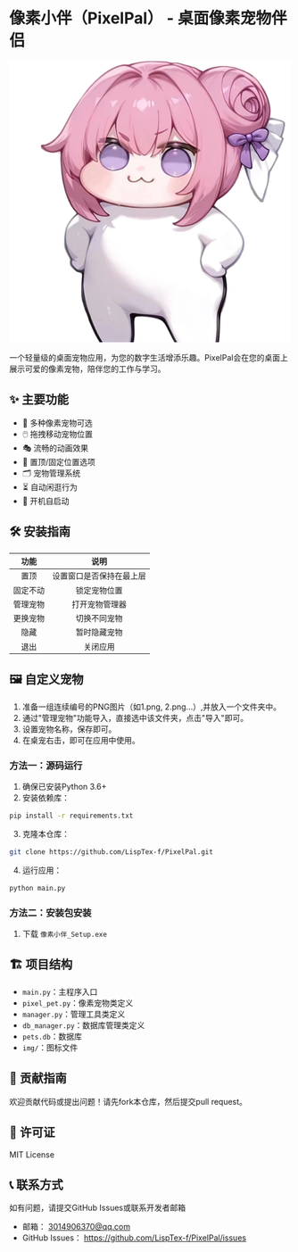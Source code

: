 # 像素小伴（PixelPal） - 桌面像素宠物伴侣

![项目图标](img/icon.png)

一个轻量级的桌面宠物应用，为您的数字生活增添乐趣。PixelPal会在您的桌面上展示可爱的像素宠物，陪伴您的工作与学习。

## ✨ 主要功能

- 🐾 多种像素宠物可选
- 🖱️ 拖拽移动宠物位置
- 🎭 流畅的动画效果
- 📌 置顶/固定位置选项
- 🗂️ 宠物管理系统
- ⏳ 自动闲逛行为
- 🔄 开机自启动

## 🛠️ 安装指南


| **功能** |         **说明**         |
| :------: | :----------------------: |
|   置顶   | 设置窗口是否保持在最上层 |
| 固定不动 |       锁定宠物位置       |
| 管理宠物 |      打开宠物管理器      |
| 更换宠物 |       切换不同宠物       |
|   隐藏   |       暂时隐藏宠物       |
|   退出   |         关闭应用         |

## 🖼️ 自定义宠物
1. 准备一组连续编号的PNG图片（如1.png, 2.png...）,并放入一个文件夹中。
2. 通过"管理宠物"功能导入，直接选中该文件夹，点击"导入"即可。
3. 设置宠物名称，保存即可。
4. 在桌宠右击，即可在应用中使用。
### 方法一：源码运行

1. 确保已安装Python 3.6+
2. 安装依赖库：

```bash
pip install -r requirements.txt
```

3. 克隆本仓库：

```bash
git clone https://github.com/LispTex-f/PixelPal.git
```

4. 运行应用：

```bash
python main.py
```

### 方法二：安装包安装

1. 下载 `像素小伴_Setup.exe`

## 🏗️ 项目结构

- `main.py`：主程序入口
- `pixel_pet.py`：像素宠物类定义
- `manager.py`：管理工具类定义
- `db_manager.py`：数据库管理类定义
- `pets.db`：数据库
- `img/`：图标文件

## 📝 贡献指南

欢迎贡献代码或提出问题！请先fork本仓库，然后提交pull request。

## 📜 许可证

MIT License

## 📞 联系方式

如有问题，请提交GitHub Issues或联系开发者邮箱

- 邮箱： 3014906370@qq.com
- GitHub Issues： https://github.com/LispTex-f/PixelPal/issues
